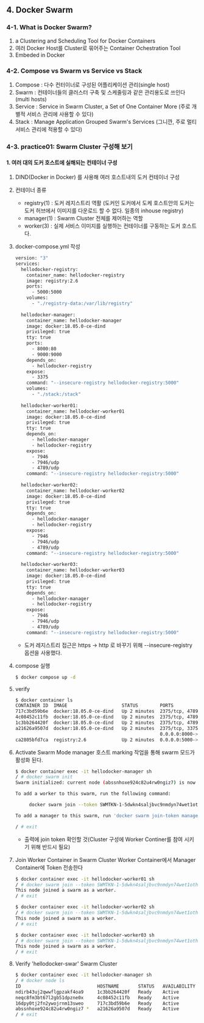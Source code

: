 ## 4. Docker Swarm


### 4-1. What is Docker Swarm?
  1) a Clustering and Scheduling Tool for Docker Containers
  2) 여러 Docker Host를 Cluster로 묶어주는 Container Ochestration Tool
  3) Embeded in Docker


### 4-2. Compose vs Swarm vs Service vs Stack
  1) Compose : 다수 컨터이너로 구성된 어플리케이션 관리(single host)
  2) Swarm   : 컨테이너들의 클러스터 구축 및 스케줄링과 같은 관리용도로 쓰인다(multi hosts)
  3) Service : Service in Swarm Cluster, a Set of One Container More (주로 개별적 서비스 관리에 사용할 수 있다)
  4) Stack   : Manage Application Grouped Swarm's Services (그니깐, 주로 멀티 서비스 관리에 적용할 수 있다)


### 4-3. __practice01: Swarm Cluster 구성해 보기__

#### 1. __여러 대의 도커 호스트에 실해되는 컨테이너 구성__
  1) DIND(Docker in Docker) 를 사용해 여러 호스트내의 도커 컨테이너 구성
  2) 컨테이너 종류
     + registry(1) : 도커 레지스트리 역활 (도커인 도커에서 도케 호스트안의 도커는 도커 허브에서 이미지를 다운로드 할 수 없다. 일종의 inhouse registry)
     + manager(1) : Swarm Cluster 전체를 제어하는 역할
     + worker(3) : 실제 서비스 이미지를 실행하는 컨테이너를 구동하는 도커 호스트다.
  3) docker-compose.yml 작성
     ```bash
     version: "3"
     services:
       hellodocker-registry:
         container_name: hellodocker-registry
         image: registry:2.6
         ports:
           - 5000:5000
         volumes:
           - "./registry-data:/var/lib/registry"
    
       hellodocker-manager:
         container_name: hellodocker-manager
         image: docker:18.05.0-ce-dind
         privileged: true
         tty: true
         ports:
           - 8000:80
           - 9000:9000
         depends_on:
           - hellodocker-registry
         expose:
           - 3375
         command: "--insecure-registry hellodocker-registry:5000"
         volumes:
           - "./stack:/stack"
    
       hellodocker-worker01:
         container_name: hellodocker-worker01
         image: docker:18.05.0-ce-dind
         privileged: true
         tty: true
         depends_on:
           - hellodocker-manager
           - hellodocker-registry
         expose:
           - 7946
           - 7946/udp
           - 4789/udp
         command: "--insecure-registry hellodocker-registry:5000"
    
       hellodocker-worker02:
         container_name: hellodocker-worker02
         image: docker:18.05.0-ce-dind
         privileged: true
         tty: true
         depends_on:
           - hellodocker-manager
           - hellodocker-registry
         expose:
           - 7946
           - 7946/udp
           - 4789/udp
         command: "--insecure-registry hellodocker-registry:5000"
    
       hellodocker-worker03:
         container_name: hellodocker-worker03
         image: docker:18.05.0-ce-dind
         privileged: true
         tty: true
         depends_on:
           - hellodocker-manager
           - hellodocker-registry
         expose:
           - 7946
           - 7946/udp
           - 4789/udp
         command: "--insecure-registry hellodocker-registry:5000"
     ```
     + 도커 레지스트리 접근은 https -> http 로 바꾸기 위해 --insecure-registry 옵션을 사용했다.
      
  4) compose 실행
     ```bash
     $ docker compose up -d
     ```
  5) verify
     ```bash
     $ docker container ls
     CONTAINER ID  IMAGE                    STATUS        PORTS                                       NAMES
     717c3bd59b6e  docker:18.05.0-ce-dind   Up 2 minutes  2375/tcp, 4789/udp, 7946/tcp, 7946/udp      hellodocker-worker01
     4c08452c11fb  docker:18.05.0-ce-dind   Up 2 minutes  2375/tcp, 4789/udp, 7946/tcp, 7946/udp      hellodocker-worker03
     1c3bb264420f  docker:18.05.0-ce-dind   Up 2 minutes  2375/tcp, 4789/udp, 7946/tcp, 7946/udp      hellodocker-worker02
     a21626a9507d  docker:18.05.0-ce-dind   Up 2 minutes  2375/tcp, 3375/tcp, 0.0.0.0:9000->9000/tcp, hellodocker-manager
                                                          0.0.0.0:8000->80/tcp  
     ca2805bfd7ca  registry:2.6             Up 2 minutes  0.0.0.0:5000->5000/tcp                      hellodocker-registry
     
     ```
  6) Activate Swarm Mode
     manager 호스트 marking 작업을 통해 swarm 모드가 활성화 된다.  
     ```bash
     $ docker container exec -it hellodocker-manager sh
     / # docker swarm init
     Swarm initialized: current node (abssnhoxe924c82u4rw0ngiz7) is now a manager.

     To add a worker to this swarm, run the following command:

          docker swarm join --token SWMTKN-1-5dwkn4saljbvc9nmdyn74wet1othsuyj9loyq8om6b4grx6gpw-a2b8rdxgcqjk86uw8kfqlfq0b 172.22.0.3:2377

     To add a manager to this swarm, run 'docker swarm join-token manager' and follow the instructions.

     / # exit     
     ```
     + 출력에 join token 확인할 것(Cluster 구성에 Worker Continer를 참여 시키기 위해 반드시 필요)
     
  7) Join Worker Container in Swarm Cluster
     Worker Container에서 Manager Container에 Token 전송한다
     
     ```bash
     $ docker container exec -it hellodocker-worker01 sh
     / # docker swarm join --token SWMTKN-1-5dwkn4saljbvc9nmdyn74wet1othsuyj9loyq8om6b4grx6gpw-a2b8rdxgcqjk86uw8kfqlfq0b hellodocker-manager:2377
     This node joined a swarm as a worker.
     / # exit
     ```

     ```bash
     $ docker container exec -it hellodocker-worker02 sh
     / # docker swarm join --token SWMTKN-1-5dwkn4saljbvc9nmdyn74wet1othsuyj9loyq8om6b4grx6gpw-a2b8rdxgcqjk86uw8kfqlfq0b hellodocker-manager:2377
     This node joined a swarm as a worker.
     / # exit
     ```

     ```bash
     $ docker container exec -it hellodocker-worker03 sh
     / # docker swarm join --token SWMTKN-1-5dwkn4saljbvc9nmdyn74wet1othsuyj9loyq8om6b4grx6gpw-a2b8rdxgcqjk86uw8kfqlfq0b hellodocker-manager:2377
     This node joined a swarm as a worker.
     / # exit
     ```
  8) Verify 'hellodocker-swar' Swarm Cluster   
     ```bash
     $ docker container exec -it hellodocker-manager sh
     / # docker node ls
     ID                            HOSTNAME       STATUS   AVAILABILITY  MANAGER STATUS  ENGINE VERSION
     ndirb43uj2qwwflgpzakf4oa9     1c3bb264420f   Ready    Active                        18.05.0-ce
     neqc8fm3bt67l2gb51dpzne0x     4c08452c11fb   Ready    Active                        18.05.0-ce
     16dpy0tj2fn2ywojrnm13sweo     717c3bd59b6e   Ready    Active                        18.05.0-ce
     abssnhoxe924c82u4rw0ngiz7 *   a21626a9507d   Ready    Active        Leader          18.05.0-ce
     / # exit
     ```
